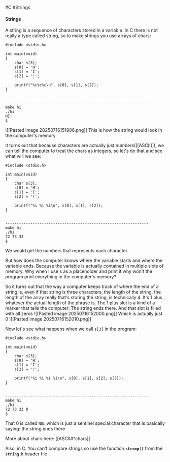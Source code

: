 #C #Strings


#### Strings

A string is a sequence of characters stored in a variable. In C there is not really a type called string, so to make strings you use arrays of chars:

```
#include <stdio.h>

int main(void)
{
	char s[3];
	s[0] = 'H';
	s[1] = 'I';
	s[2] = '!';

	printf("%c%c%c\n", s[0], s[1], s[2]);
}


---------------------------------------------------------------
make hi
./hi
HI!
$
```

![[Pasted image 20250716151906.png]]
This is how the string would look in the computer's memory

It turns out that because characters are actually just numbers([[ASCII]]), we can tell the computer to treat the chars as integers, so let's do that and see what will we see:

```
#include <stdio.h>

int main(void)
{
	char s[3];
	s[0] = 'H';
	s[1] = 'I';
	s[2] = '!';

	printf("%i %i %i\n", s[0], s[1], s[2]);
}


---------------------------------------------------------------
make hi
./hi
72 73 33
$
```

We would get the numbers that represents each character.

But how does the computer knows where the variable starts and where the variable ends. Because the variable is actually contained in multiple slots of memory. Why when I use s as a placeholder and print it why won't the program print everything in the computer's memory?

So it turns out that the way a computer keeps track of where the end of a string is, even if that string is three characters, the length of the string, the length of the array really that's storing the string, is technically 4. It's 1 plus whatever the actual length of the phrase is. The 1 plus slot is a kind of a marker that tells the computer: The string ends there. And that slot is filled with all zeros
![[Pasted image 20250716152000.png]]
Which is actually just 0
![[Pasted image 20250716152010.png]]

Now let's see what happens when we call `s[3]` in the program:

```
#include <stdio.h>

int main(void)
{
	char s[3];
	s[0] = 'H';
	s[1] = 'I';
	s[2] = '!';

	printf("%i %i %i %i\n", s[0], s[1], s[2], s[3]);
}


---------------------------------------------------------------
make hi
./hi
72 73 33 0
$
```


That 0 is called `NUL` which is just a sentinel special character that is basically saying: the string ends there

More about chars here:
[[ASCII#^chars]]


Also, in C. You can't compare strings so use the function **`strcmp()`** from the **`string.h`** header file